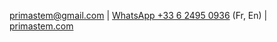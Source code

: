  [primastem@gmail.com](mailto:primastem@gmail.com) | [WhatsApp +33 6 2495 0936](https://api.whatsapp.com/send?phone=33624950936) (Fr, En) | [primastem.com](http://primastem.com)
